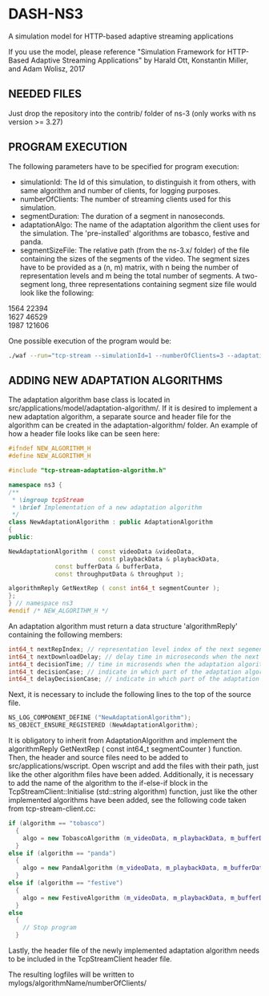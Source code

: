# DASH-NS3
A simulation model for HTTP-based adaptive streaming applications

If you use the model, please reference "Simulation Framework for HTTP-Based Adaptive Streaming Applications" by Harald Ott, Konstantin Miller, and Adam Wolisz, 2017

## NEEDED FILES
Just drop the repository into the contrib/ folder of ns-3 (only works with ns version >= 3.27)

## PROGRAM EXECUTION
The following parameters have to be specified for program execution:
- simulationId: The Id of this simulation, to distinguish it from others, with same algorithm and number of clients, for logging purposes.
- numberOfClients: The number of streaming clients used for this simulation.
- segmentDuration: The duration of a segment in nanoseconds.
- adaptationAlgo: The name of the adaptation algorithm the client uses for the simulation. The 'pre-installed' algorithms are tobasco, festive and panda.
- segmentSizeFile: The relative path (from the ns-3.x/ folder) of the file containing the sizes of the segments of the video. The segment sizes have to be provided as a (n, m) matrix, with n being the number of representation levels and m being the total number of segments. A two-segment long, three representations containing segment size file would look like the following:
 
 1564 22394  
 1627 46529  
 1987 121606  

One possible execution of the program would be:
```bash
./waf --run="tcp-stream --simulationId=1 --numberOfClients=3 --adaptationAlgo=panda --segmentDuration=2000000 --segmentSizeFile=contrib/dash/segmentSizes.txt"
```


## ADDING NEW ADAPTATION ALGORITHMS
The adaptation algorithm base class is located in src/applications/model/adaptation-algorithm/. If it is desired to implement a new adaptation algorithm, a separate source and header file for the algorithm can be created in the adaptation-algorithm/ folder. An example of how a header file looks like can be seen here:

```c++
#ifndef NEW_ALGORITHM_H
#define NEW_ALGORITHM_H

#include "tcp-stream-adaptation-algorithm.h"

namespace ns3 {
/**
 * \ingroup tcpStream
 * \brief Implementation of a new adaptation algorithm
 */
class NewAdaptationAlgorithm : public AdaptationAlgorithm
{
public:

NewAdaptationAlgorithm ( const videoData &videoData,
                         const playbackData & playbackData,
			 const bufferData & bufferData,
			 const throughputData & throughput );

algorithmReply GetNextRep ( const int64_t segmentCounter );
};
} // namespace ns3
#endif /* NEW_ALGORITHM_H */
```

An adaptation algorithm must return a data structure 'algorithmReply' containing the following members:

```c++
int64_t nextRepIndex; // representation level index of the next segement to be downloaded by the client
int64_t nextDownloadDelay; // delay time in microseconds when the next segment shall be requested from the server
int64_t decisionTime; // time in microsends when the adaptation algorithm decided which segment to download next, only for logging purposes
int64_t decisionCase; // indicate in which part of the adaptation algorithm's code the decision was made, which representation level to request next, only for logging purposes
int64_t delayDecisionCase; // indicate in which part of the adaptation algorithm's code the decision was made, how much time in microsends to wait until the segment shall be requested from server, only for logging purposes
```

Next, it is necessary to include the following lines to the top of the source file. 

```c++
NS_LOG_COMPONENT_DEFINE ("NewAdaptationAlgorithm");
NS_OBJECT_ENSURE_REGISTERED (NewAdaptationAlgorithm);
```

It is obligatory to inherit from AdaptationAlgorithm and implement the algorithmReply GetNextRep ( const int64_t segmentCounter ) function. Then, the header and source files need to be added to src/applications/wscript. Open wscript and add the files with their path, just like the other algorithm files have been added. Additionally, it is necessary to add the name of the algorithm to the if-else-if block in the TcpStreamClient::Initialise (std::string algorithm) function, just like the other implemented algorithms have been added, see the following code taken from tcp-stream-client.cc:

```c++
if (algorithm == "tobasco")
  {
    algo = new TobascoAlgorithm (m_videoData, m_playbackData, m_bufferData, m_throughput);
  } 
else if (algorithm == "panda")
  {
    algo = new PandaAlgorithm (m_videoData, m_playbackData, m_bufferData, m_throughput);
  }
else if (algorithm == "festive")
  {
    algo = new FestiveAlgorithm (m_videoData, m_playbackData, m_bufferData, m_throughput);
  }
else 
  {
    // Stop program
  }
```
Lastly, the header file of the newly implemented adaptation algorithm needs to be included in the TcpStreamClient header file.

The resulting logfiles will be written to mylogs/algorithmName/numberOfClients/
